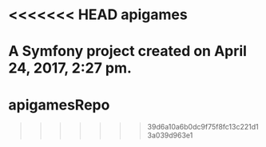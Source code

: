 <<<<<<< HEAD
apigames
========

A Symfony project created on April 24, 2017, 2:27 pm.
=======
# apigamesRepo
>>>>>>> 39d6a10a6b0dc9f75f8fc13c221d13a039d963e1
